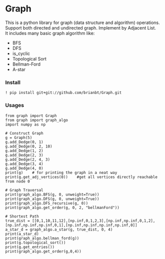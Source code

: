 # Graph  
This is a python library for graph (data structure and algorithm) operations.  
Support both directed and undirected graph.  Implement by Adjacent List.  
It includes many basic graph algorithm like:
 - BFS
 - DFS
 - is_cyclic
 - Topological Sort
 - Bellman-Ford
 - A-star


### Install
`! pip install git+git://github.com/brianbt/Graph.git`
### Usages
```
from graph import Graph
from graph import graph_algo
import numpy as np

# Construct Graph
g = Graph(5)
g.add_Dedge(0, 1)
g.add_Dedge(0, 2, 10)
g.add_Dedge(1, 2)
g.add_Dedge(2, 3)
g.add_Dedge(2, 4, 3)
g.add_Dedge(3, 4)
g.add_Dedge(4, 0)
print(g)    # for printing the graph in a neat way
print(g.get_adj_vertices(0))    #get all vertices directly reachable from node 0

# Graph Traversal
print(graph_algo.BFS(g, 0, unweight=True))
print(graph_algo.DFS(g, 0, unweight=True))
print(graph_algo.DFS_recursive(g, 0))
print(graph_algo.get_order(g, 0, 2, "bellmanFord"))

# Shortest Path
true_dist = [[0,1,10,11,12],[np.inf,0,1,2,3],[np.inf,np.inf,0,1,2],[np.inf,np.inf,np.inf,0,1],[np.inf,np.inf,np.inf,np.inf,0]]
a_star_d = graph_algo.a_star(g, true_dist, 0, 4)
print(a_star_d)
print(graph_algo.bellman_ford(g))
print(g.topological_sort())
print(g.get_entries())
print(graph_algo.get_order(g,0,4))
```